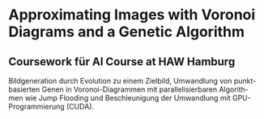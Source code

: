 # Approximating Images with Voronoi Diagrams and a Genetic Algorithm

## Coursework für AI Course at HAW Hamburg 

Bildgeneration durch Evolution zu einem Zielbild, Umwandlung von punkt-
basierten Genen in Voronoi-Diagrammen mit parallelisierbaren Algorith-
men wie Jump Flooding und Beschleunigung der Umwandlung mit GPU-
Programmierung (CUDA). 
